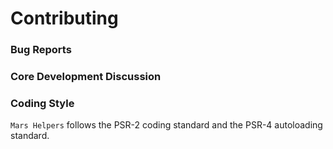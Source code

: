 # Contributing

### Bug Reports

### Core Development Discussion

### Coding Style
`Mars Helpers` follows the PSR-2 coding standard and the PSR-4 autoloading standard.
